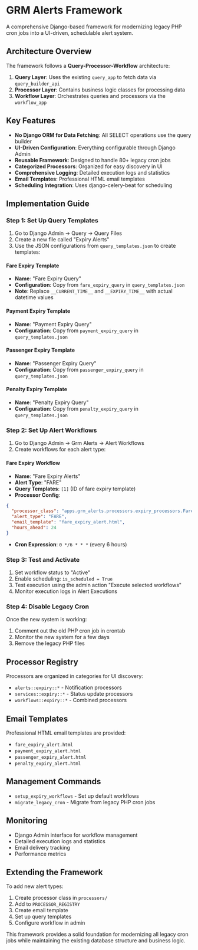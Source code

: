 # GRM Alerts Framework

A comprehensive Django-based framework for modernizing legacy PHP cron jobs into a UI-driven, schedulable alert system.

## Architecture Overview

The framework follows a **Query-Processor-Workflow** architecture:

1. **Query Layer**: Uses the existing `query_app` to fetch data via `query_builder_api`
2. **Processor Layer**: Contains business logic classes for processing data
3. **Workflow Layer**: Orchestrates queries and processors via the `workflow_app`

## Key Features

- **No Django ORM for Data Fetching**: All SELECT operations use the query builder
- **UI-Driven Configuration**: Everything configurable through Django Admin
- **Reusable Framework**: Designed to handle 80+ legacy cron jobs
- **Categorized Processors**: Organized for easy discovery in UI
- **Comprehensive Logging**: Detailed execution logs and statistics
- **Email Templates**: Professional HTML email templates
- **Scheduling Integration**: Uses django-celery-beat for scheduling

## Implementation Guide

### Step 1: Set Up Query Templates

1. Go to Django Admin → Query → Query Files
2. Create a new file called "Expiry Alerts"
3. Use the JSON configurations from `query_templates.json` to create templates:

#### Fare Expiry Template
- **Name**: "Fare Expiry Query"
- **Configuration**: Copy from `fare_expiry_query` in `query_templates.json`
- **Note**: Replace `__CURRENT_TIME__` and `__EXPIRY_TIME__` with actual datetime values

#### Payment Expiry Template
- **Name**: "Payment Expiry Query" 
- **Configuration**: Copy from `payment_expiry_query` in `query_templates.json`

#### Passenger Expiry Template
- **Name**: "Passenger Expiry Query"
- **Configuration**: Copy from `passenger_expiry_query` in `query_templates.json`

#### Penalty Expiry Template
- **Name**: "Penalty Expiry Query"
- **Configuration**: Copy from `penalty_expiry_query` in `query_templates.json`

### Step 2: Set Up Alert Workflows

1. Go to Django Admin → Grm Alerts → Alert Workflows
2. Create workflows for each alert type:

#### Fare Expiry Workflow
- **Name**: "Fare Expiry Alerts"
- **Alert Type**: "FARE"
- **Query Templates**: `[1]` (ID of fare expiry template)
- **Processor Config**:
```json
{
  "processor_class": "apps.grm_alerts.processors.expiry_processors.FareExpiryProcessor",
  "alert_type": "FARE",
  "email_template": "fare_expiry_alert.html",
  "hours_ahead": 24
}
```
- **Cron Expression**: `0 */6 * * *` (every 6 hours)

### Step 3: Test and Activate

1. Set workflow status to "Active"
2. Enable scheduling: `is_scheduled = True`
3. Test execution using the admin action "Execute selected workflows"
4. Monitor execution logs in Alert Executions

### Step 4: Disable Legacy Cron

Once the new system is working:
1. Comment out the old PHP cron job in crontab
2. Monitor the new system for a few days
3. Remove the legacy PHP files

## Processor Registry

Processors are organized in categories for UI discovery:

- `alerts::expiry::*` - Notification processors
- `services::expiry::*` - Status update processors  
- `workflows::expiry::*` - Combined processors

## Email Templates

Professional HTML email templates are provided:
- `fare_expiry_alert.html`
- `payment_expiry_alert.html`
- `passenger_expiry_alert.html`
- `penalty_expiry_alert.html`

## Management Commands

- `setup_expiry_workflows` - Set up default workflows
- `migrate_legacy_cron` - Migrate from legacy PHP cron jobs

## Monitoring

- Django Admin interface for workflow management
- Detailed execution logs and statistics
- Email delivery tracking
- Performance metrics

## Extending the Framework

To add new alert types:

1. Create processor class in `processors/`
2. Add to `PROCESSOR_REGISTRY`
3. Create email template
4. Set up query templates
5. Configure workflow in admin

This framework provides a solid foundation for modernizing all legacy cron jobs while maintaining the existing database structure and business logic.